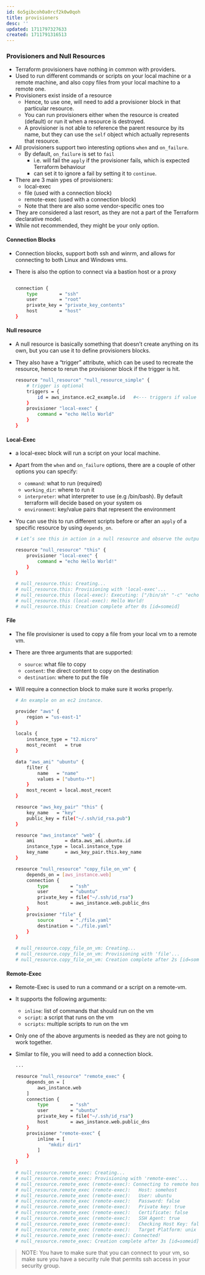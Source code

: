 ```yaml
---
id: 6o5gibcoh0a0rcf2k0w0qoh
title: provisioners
desc: ''
updated: 1711797327633
created: 1711791316513
---
```



### Provisioners and Null Resources

-   Terraform provisioners have nothing in common with providers.
-   Used to run different commands or scripts on your local machine or a remote machine, and also copy files from your local machine to a remote one.
-   Provisioners exist inside of a resource
    -   Hence, to use one, will need to add a provisioner block in that particular resource.
    -   You can run provisioners either when the resource is created (default) or run it when a resource is destroyed.
    -   A provisioner is not able to reference the parent resource by its name, but they can use the `self` object which actually represents that resource.
-   All provisioners support two interesting options `when` and `on_failure`.
    -   By default, `on_failure` is set to `fail`
        -   i.e. will fail the `apply` if the provisioner fails, which is expected Terraform behaviour
        -   can set it to ignore a fail by setting it to `continue`.
-   There are 3 main ypes of provisioners:
    -   local-exec
    -   file (used with a connection block)
    -   remote-exec (used with a connection block)
    -   Note that there are also some vendor-specific ones too
-   They are considered a last resort, as they are not a part of the Terraform declarative model.
-   While not recommended, they might be your only option.

#### Connection Blocks

-   Connection blocks, support both ssh and winrm, and allows for connecting to both Linux and Windows vms.
-   There is also the option to connect via a bastion host or a proxy

    ```sh

    connection {
        type        = "ssh"
        user        = "root"
        private_key = "private_key_contents"
        host        = "host"
    }
    ```

#### Null resource

-   A null resource is basically something that doesn’t create anything on its own, but you can use it to define provisioners blocks.
-   They also have a “trigger” attribute, which can be used to recreate the resource, hence to rerun the provisioner block if the trigger is hit.

    ```sh
    resource "null_resource" "null_resource_simple" {
        # trigger is optional
        triggers = {
            id = aws_instance.ec2_example.id   #<--- triggers if value changes
        }
        provisioner "local-exec" {
            command = "echo Hello World"
        }
    }
    ```

#### Local-Exec

-   a local-exec block will run a script on your local machine.
-   Apart from the `when` and `on_failure` options, there are a couple of other options you can specify:
    -   `command`: what to run (required)
    -   `working_dir`: where to run it
    -   `interpreter`: what interpreter to use (e.g /bin/bash). By default terraform will decide based on your system os
    -   `environment`: key/value pairs that represent the environment
-   You can use this to run different scripts before or after an `apply` of a specific resource by using `depends_on`.

    ```sh
    # Let’s see this in action in a null resource and observe the output of a terraform apply

    resource "null_resource" "this" {
        provisioner "local-exec" {
            command = "echo Hello World!"
        }
    }

    # null_resource.this: Creating...
    # null_resource.this: Provisioning with 'local-exec'...
    # null_resource.this (local-exec): Executing: ["/bin/sh" "-c" "echo Hello World!"]
    # null_resource.this (local-exec): Hello World!
    # null_resource.this: Creation complete after 0s [id=someid]
    ```

#### File

-   The file provisioner is used to copy a file from your local vm to a remote vm.
-   There are three arguments that are supported:
    -   `source`: what file to copy
    -   `content`: the direct content to copy on the destination
    -   `destination`: where to put the file
-   Will require a connection block to make sure it works properly.

    ```sh
    # An example on an ec2 instance.

    provider "aws" {
        region = "us-east-1"
    }

    locals {
        instance_type = "t2.micro"
        most_recent   = true
    }

    data "aws_ami" "ubuntu" {
        filter {
            name   = "name"
            values = ["ubuntu-*"]
        }
        most_recent = local.most_recent
    }

    resource "aws_key_pair" "this" {
        key_name   = "key"
        public_key = file("~/.ssh/id_rsa.pub")
    }

    resource "aws_instance" "web" {
        ami           = data.aws_ami.ubuntu.id
        instance_type = local.instance_type
        key_name      = aws_key_pair.this.key_name
    }

    resource "null_resource" "copy_file_on_vm" {
        depends_on = [aws_instance.web]
        connection {
            type        = "ssh"
            user        = "ubuntu"
            private_key = file("~/.ssh/id_rsa")
            host        = aws_instance.web.public_dns
        }
        provisioner "file" {
            source      = "./file.yaml"
            destination = "./file.yaml"
        }
    }

    # null_resource.copy_file_on_vm: Creating...
    # null_resource.copy_file_on_vm: Provisioning with 'file'...
    # null_resource.copy_file_on_vm: Creation complete after 2s [id=someid]
    ```

#### Remote-Exec

-   Remote-Exec is used to run a command or a script on a remote-vm.
-   It supports the following arguments:
    -   `inline`: list of commands that should run on the vm
    -   `script`: a script that runs on the vm
    -   `scripts`: multiple scripts to run on the vm
-   Only one of the above arguments is needed as they are not going to work together.
-   Similar to file, you will need to add a connection block.

    ```sh
    ...

    resource "null_resource" "remote_exec" {
        depends_on = [
            aws_instance.web
        ]
        connection {
            type        = "ssh"
            user        = "ubuntu"
            private_key = file("~/.ssh/id_rsa")
            host        = aws_instance.web.public_dns
        }
        provisioner "remote-exec" {
            inline = [
                "mkdir dir1"
            ]
        }
    }

    # null_resource.remote_exec: Creating...
    # null_resource.remote_exec: Provisioning with 'remote-exec'...
    # null_resource.remote_exec (remote-exec): Connecting to remote host via SSH...
    # null_resource.remote_exec (remote-exec):   Host: somehost
    # null_resource.remote_exec (remote-exec):   User: ubuntu
    # null_resource.remote_exec (remote-exec):   Password: false
    # null_resource.remote_exec (remote-exec):   Private key: true
    # null_resource.remote_exec (remote-exec):   Certificate: false
    # null_resource.remote_exec (remote-exec):   SSH Agent: true
    # null_resource.remote_exec (remote-exec):   Checking Host Key: false
    # null_resource.remote_exec (remote-exec):   Target Platform: unix
    # null_resource.remote_exec (remote-exec): Connected!
    # null_resource.remote_exec: Creation complete after 3s [id=someid]
    ```

> NOTE: You have to make sure that you can connect to your vm, so make sure you have a security rule that permits ssh access in your security group.